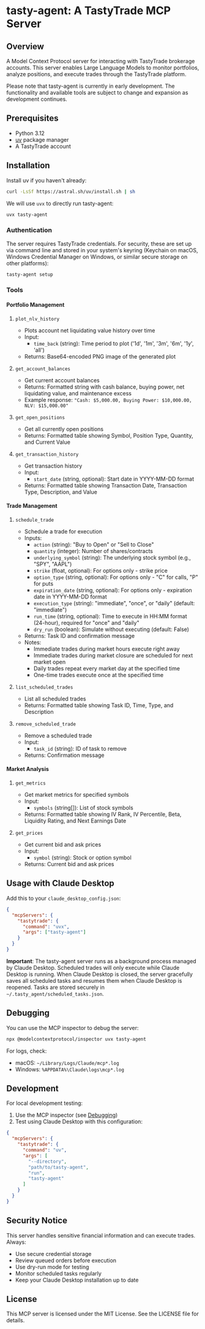 # tasty-agent: A TastyTrade MCP Server

## Overview

A Model Context Protocol server for interacting with TastyTrade brokerage accounts. This server enables Large Language Models to monitor portfolios, analyze positions, and execute trades through the TastyTrade platform.

Please note that tasty-agent is currently in early development. The functionality and available tools are subject to change and expansion as development continues.

## Prerequisites

- Python 3.12
- [uv](https://docs.astral.sh/uv/) package manager
- A TastyTrade account

## Installation

Install uv if you haven't already:

```bash
curl -LsSf https://astral.sh/uv/install.sh | sh
```

We will use `uvx` to directly run tasty-agent:

```bash
uvx tasty-agent
```

### Authentication

The server requires TastyTrade credentials. For security, these are set up via command line and stored in your system's keyring (Keychain on macOS, Windows Credential Manager on Windows, or similar secure storage on other platforms):

```bash
tasty-agent setup
```

### Tools

#### Portfolio Management

1. `plot_nlv_history`
   - Plots account net liquidating value history over time
   - Input:
     - `time_back` (string): Time period to plot ('1d', '1m', '3m', '6m', '1y', 'all')
   - Returns: Base64-encoded PNG image of the generated plot

2. `get_account_balances`
   - Get current account balances
   - Returns: Formatted string with cash balance, buying power, net liquidating value, and maintenance excess
   - Example response: `"Cash: $5,000.00, Buying Power: $10,000.00, NLV: $15,000.00"`

3. `get_open_positions`
   - Get all currently open positions
   - Returns: Formatted table showing Symbol, Position Type, Quantity, and Current Value

4. `get_transaction_history`
   - Get transaction history
   - Input:
     - `start_date` (string, optional): Start date in YYYY-MM-DD format
   - Returns: Formatted table showing Transaction Date, Transaction Type, Description, and Value

#### Trade Management

1. `schedule_trade`
   - Schedule a trade for execution
   - Inputs:
     - `action` (string): "Buy to Open" or "Sell to Close"
     - `quantity` (integer): Number of shares/contracts
     - `underlying_symbol` (string): The underlying stock symbol (e.g., "SPY", "AAPL")
     - `strike` (float, optional): For options only - strike price
     - `option_type` (string, optional): For options only - "C" for calls, "P" for puts
     - `expiration_date` (string, optional): For options only - expiration date in YYYY-MM-DD format
     - `execution_type` (string): "immediate", "once", or "daily" (default: "immediate")
     - `run_time` (string, optional): Time to execute in HH:MM format (24-hour), required for "once" and "daily"
     - `dry_run` (boolean): Simulate without executing (default: False)
   - Returns: Task ID and confirmation message
   - Notes:
     - Immediate trades during market hours execute right away
     - Immediate trades during market closure are scheduled for next market open
     - Daily trades repeat every market day at the specified time
     - One-time trades execute once at the specified time

2. `list_scheduled_trades`
   - List all scheduled trades
   - Returns: Formatted table showing Task ID, Time, Type, and Description

3. `remove_scheduled_trade`
   - Remove a scheduled trade
   - Input:
     - `task_id` (string): ID of task to remove
   - Returns: Confirmation message

#### Market Analysis

1. `get_metrics`
   - Get market metrics for specified symbols
   - Input:
     - `symbols` (string[]): List of stock symbols
   - Returns: Formatted table showing IV Rank, IV Percentile, Beta, Liquidity Rating, and Next Earnings Date

2. `get_prices`
   - Get current bid and ask prices
   - Input:
     - `symbol` (string): Stock or option symbol
   - Returns: Current bid and ask prices

## Usage with Claude Desktop

Add this to your `claude_desktop_config.json`:

```json
{
  "mcpServers": {
    "tastytrade": {
      "command": "uvx",
      "args": ["tasty-agent"]
    }
  }
}
```

**Important**: The tasty-agent server runs as a background process managed by Claude Desktop. Scheduled trades will only execute while Claude Desktop is running. When Claude Desktop is closed, the server gracefully saves all scheduled tasks and resumes them when Claude Desktop is reopened. Tasks are stored securely in `~/.tasty_agent/scheduled_tasks.json`.

## Debugging

You can use the MCP inspector to debug the server:

```bash
npx @modelcontextprotocol/inspector uvx tasty-agent
```

For logs, check:

- macOS: `~/Library/Logs/Claude/mcp*.log`
- Windows: `%APPDATA%\Claude\logs\mcp*.log`

## Development

For local development testing:

1. Use the MCP inspector (see [Debugging](#debugging))
2. Test using Claude Desktop with this configuration:

```json
{
  "mcpServers": {
    "tastytrade": {
      "command": "uv",
      "args": [
        "--directory",
        "path/to/tasty-agent",
        "run",
        "tasty-agent"
      ]
    }
  }
}
```

## Security Notice

This server handles sensitive financial information and can execute trades. Always:

- Use secure credential storage
- Review queued orders before execution
- Use dry-run mode for testing
- Monitor scheduled tasks regularly
- Keep your Claude Desktop installation up to date

## License

This MCP server is licensed under the MIT License. See the LICENSE file for details.
